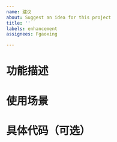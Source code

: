 ```yaml
---
name: 建议
about: Suggest an idea for this project
title: ''
labels: enhancement
assignees: Fgaoxing

---
```


# 功能描述


# 使用场景


# 具体代码（可选）
